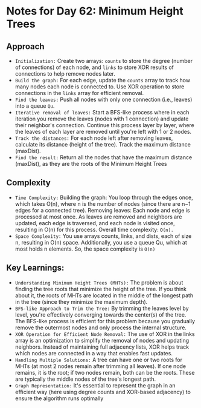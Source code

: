 # Notes for Day 62: Minimum Height Trees

## Approach

- `Initialization:` Create two arrays: `counts` to store the degree (number of connections) of each node, and `links` to store XOR results of connections to help remove nodes later.
- `Build the graph:` For each edge, update the `counts` array to track how many nodes each node is connected to.
  Use XOR operation to store connections in the `links` array for efficient removal.
- `Find the leaves:` Push all nodes with only one connection (i.e., leaves) into a queue `Qu`.
- `Iterative removal of leaves:` Start a BFS-like process where in each iteration you remove the leaves (nodes with 1 connection) and update their neighbor's connection.
  Continue this process layer by layer, where the leaves of each layer are removed until you're left with 1 or 2 nodes.
- `Track the distances:` For each node left after removing leaves, calculate its distance (height of the tree).
  Track the maximum distance (maxDist).
- `Find the result:` Return all the nodes that have the maximum distance (maxDist), as they are the roots of the Minimum Height Trees

## Complexity

- `Time Complexity:`
  Building the graph: You loop through the edges once, which takes O(n), where n is the number of nodes (since there are n−1 edges for a connected tree).
  Removing leaves: Each node and edge is processed at most once. As leaves are removed and neighbors are updated, each edge is traversed, and each node is visited once, resulting in O(n) for this process.
  Overall time complexity: `O(n).`
- `Space Complexity:`
  You use arrays counts, links, and dists, each of size n, resulting in O(n) space.
  Additionally, you use a queue Qu, which at most holds n elements. So, the space complexity is `O(n)`

## Key Learnings:

- `Understanding Minimum Height Trees (MHTs):` The problem is about finding the tree roots that minimize the height of the tree.
  If you think about it, the roots of MHTs are located in the middle of the longest path in the tree (since they minimize the maximum depth).
- `BFS-like Approach to Trim the Tree:` By trimming the leaves level by level, you're effectively converging towards the center(s) of the tree.
  The BFS-like process is efficient for this problem because you gradually remove the outermost nodes and only process the internal structure.
- `XOR Operation for Efficient Node Removal:` The use of XOR in the links array is an optimization to simplify the removal of nodes and updating neighbors.
  Instead of maintaining full adjacency lists, XOR helps track which nodes are connected in a way that enables fast updates.
- `Handling Multiple Solutions:` A tree can have one or two roots for MHTs (at most 2 nodes remain after trimming all leaves).
  If one node remains, it is the root; if two nodes remain, both can be the roots. These are typically the middle nodes of the tree's longest path.
- `Graph Representation:` It's essential to represent the graph in an efficient way (here using degree counts and XOR-based adjacency) to ensure the algorithm runs optimally
